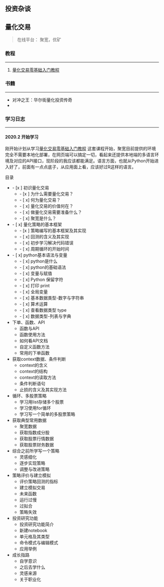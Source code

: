 ## 投资杂谈

## 量化交易

> 在线平台： 聚宽，优矿



### 教程

---

1. [量化交易零基础入门教程](https://www.joinquant.com/view/community/detail/8ec7aaaa899cf928550f89a104637f22)

### 书籍

---

* 对冲之王：华尔街量化投资传奇
* 



### 学习日志

---

#### 2020.2 开始学习

刚开始计划从学习[量化交易零基础入门教程](https://www.joinquant.com/view/community/detail/8ec7aaaa899cf928550f89a104637f22) 这套课程开始，聚宽目前提供的环境完全不需要本地化部署，在网页端可以搞定一切，看起来还提供本地端的多语言环境及对应的API接口，现阶段的我应该都能满足。语言方面，也就从Python开始进入好了，前面有一点点底子，从应用面上看，应该好过R这样的语言。



目录

- \- [x ] 初识量化交易
  - \- [x ] 为什么需要量化交易？
  - \- [ x] 何为量化交易？
  - \- [ x] 量化交易的价值何在？
  - \- [ x] 做量化交易需要准备什么？
  - \- [ x] 聚宽是什么？
- \- [ x] 量化策略的基本框架
  - \- [x ] 策略编写的基本框架及其实现
  - \- [ x] 回测的含义及其实现
  - \- [ x] 初步学习解决代码错误
  - \- [ x] 周期循环的开始时间
- \- [ x] python基本语法与变量
  - \- [ x] python是什么
  - \- [ x] python的基础语法
  - \- [ x] 变量与赋值
  - \- [ x] Python 保留字符
  - \- [ x] 打印 print
  - \- [ x] 全局变量
  - \- [ x] 基本数据类型-数字与字符串
  - \- [ x] 算术运算
  - \- [ x] 查看数据类型 type
  - \- [ x] 数据类型-列表与字典
- 下单、函数、API
  - 函数与API
  - 函数使用方法
  - 如何看API文档
  - 自定义函数方法
  - 常用的下单函数
- 获取context数据、条件判断
  - context的含义
  - context的结构
  - context的读取方法
  - 条件判断语句
  - 止损的含义及其实现方法
- 循环、多股票策略
  - 学习用list存储多个股票
  - 学习使用for循环
  - 学习写一个简单的多股票策略
- 获取典型常用数据
  - 聚宽数据
  - 获取指数成分股
  - 获取股票行情数据
  - 获取股票财务数据
- 综合之前所学写一个策略
  - 灵感细化
  - 逐步实现策略
  - 调整与改进策略
- 策略评价与建立模拟
  - 评价策略回测的指标
  - 建立模拟交易
  - 未来函数
  - 运行过慢
  - 过拟合
  - 策略失效
- 投资研究功能
  - 投资研究功能简介
  - 新建notebook
  - 单元格及其类型
  - 命令模式与编辑模式
  - 应用举例
- 成长指路
  - 自学意识
  - 之后去学什么
  - 灵感来源
  - 关于职业化

